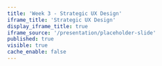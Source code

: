 ```yaml
---
title: 'Week 3 - Strategic UX Design'
iframe_title: 'Strategic UX Design'
display_iframe_title: true
iframe_source: '/presentation/placeholder-slide'
published: true
visible: true
cache_enable: false
---
```

